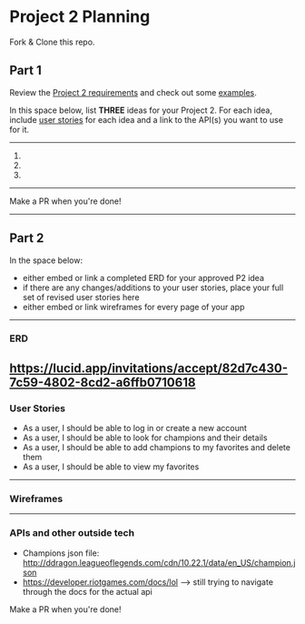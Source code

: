 # Project 2 Planning

Fork & Clone this repo.

## Part 1

Review the [Project 2 requirements](https://tmdarneille.gitbook.io/seirfx/11-projects/project-2#project-feedback-evaluation) and check out some [examples](https://tmdarneille.gitbook.io/seirfx/11-projects/past-projects/project2).

In this space below, list **THREE** ideas for your Project 2. For each idea, include [user stories](https://revelry.co/user-stories-that-dont-suck/) for each idea and a link to the API(s) you want to use for it.

--------------------------------------------------------
1. 
2. 
3.
---------------------------------------------------------

Make a PR when you're done!

---

## Part 2

In the space below:
* either embed or link a completed ERD for your approved P2 idea
* if there are any changes/additions to your user stories, place your full set of revised user stories here
* either embed or link wireframes for every page of your app

----------------------------------------------------------
### ERD
https://lucid.app/invitations/accept/82d7c430-7c59-4802-8cd2-a6ffb0710618
----------------------------------------------------------
### User Stories
* As a user, I should be able to log in or create a new account 
* As a user, I should be able to look for champions and their details
* As a user, I should be able to add champions to my favorites and delete them
* As a user, I should be able to view my favorites
----------------------------------------------------------
### Wireframes

----------------------------------------------------------

### APIs and other outside tech
* Champions json file: http://ddragon.leagueoflegends.com/cdn/10.22.1/data/en_US/champion.json
* https://developer.riotgames.com/docs/lol --> still trying to navigate through the docs for the actual api

Make a PR when you're done!
